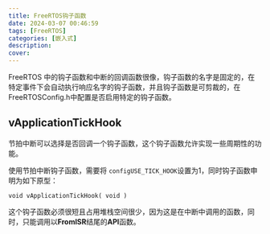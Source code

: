 ```yaml
---
title: FreeRTOS钩子函数
date: 2024-03-07 00:46:59
tags: [FreeRTOS]
categories: [嵌入式]
description:
cover:
---
```


FreeRTOS 中的钩子函数和中断的回调函数很像，钩子函数的名字是固定的，在特定事件下会自动执行响应名字的钩子函数，并且钩子函数是可剪裁的，在 FreeRTOSConfig.h中配置是否启用特定的钩子函数。

## vApplicationTickHook

节拍中断可以选择是否回调一个钩子函数，这个钩子函数允许实现一些周期性的功能。

使用节拍中断钩子函数，需要将 `configUSE_TICK_HOOK`设置为1，同时钩子函数申明为如下原型：

`void vApplicationTickHook( void )`

这个钩子函数必须很短且占用堆栈空间很少，因为这是在中断中调用的函数，同时，只能调用以**FromISR**结尾的**API**函数。

